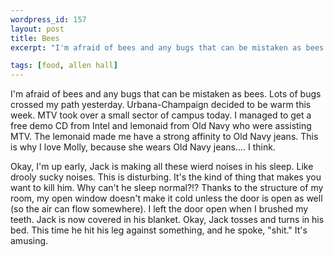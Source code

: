 ```yaml
--- 
wordpress_id: 157
layout: post
title: Bees
excerpt: "I'm afraid of bees and any bugs that can be mistaken as bees.  Lots of bugs crossed my path yesterday.  Urbana-Champaign decided to be warm this week.  MTV took over a small sector of campus today.  I managed to get a free demo CD from Intel and lemonaide form Old Navy who were assisting MTV.  The lemonaide made me have a strong affinity to Old Navy jeans.  This is why I love Molly, because she wears Old Navy jeans.... I think.<p>Okay, I'm up early, Jack is making all these wierd noises in his sleep.  Like drooly sucky noises.  This is disturbing.  It's the kind of thing that makes you want to kill him.  Why can't he sleep normal?!?  Thanks to the structure of my room, my open window doesn't make it cold unless the door is open as well (so the air can flow somewhere).  I left the door open when I brushed my teeth.  Jack is now covered in his blanket.  Okay, Jack tosses and turns in his bed.  This time he hit his leg against something, and he spoke, \"shit.\"  It's amusing.  "

tags: [food, allen hall]
---
```


I'm afraid of bees and any bugs that can be mistaken as bees.  Lots of bugs crossed my path yesterday.  Urbana-Champaign decided to be warm this week.  MTV took over a small sector of campus today.  I managed to get a free demo CD from Intel and lemonaid from Old Navy who were assisting MTV.  The lemonaid made me have a strong affinity to Old Navy jeans.  This is why I love Molly, because she wears Old Navy jeans.... I think.<p>Okay, I'm up early, Jack is making all these wierd noises in his sleep.  Like drooly sucky noises.  This is disturbing.  It's the kind of thing that makes you want to kill him.  Why can't he sleep normal?!?  Thanks to the structure of my room, my open window doesn't make it cold unless the door is open as well (so the air can flow somewhere).  I left the door open when I brushed my teeth.  Jack is now covered in his blanket.  Okay, Jack tosses and turns in his bed.  This time he hit his leg against something, and he spoke, "shit."  It's amusing.  
